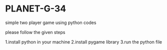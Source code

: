 # PLANET-G-34

simple two player game using python codes

please follow the given steps

1.install python in your machine
2.install pygame library
3.run the python file
